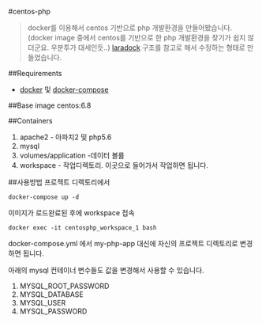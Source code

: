 #centos-php
> docker를 이용해서 centos 기반으로 php 개발환경을 만들어봤습니다. (docker image 중에서 centos를 기반으로 한 php 개발환경을 찾기가 쉽지 않더군요. 우분투가 대세인듯..)
[laradock](https://github.com/LaraDock/laradock) 구조를 참고로 해서 수정하는 형태로 만들었습니다.

##Requirements
- [docker](https://www.docker.com/) 및 [docker-compose](https://docs.docker.com/compose/)

##Base image
centos:6.8

##Containers
1. apache2 - 아파치2 및 php5.6
2. mysql
3. volumes/application -데이터 볼륨 
4. workspace - 작업디렉토리. 이곳으로 들어가서 작업하면 됩니다.

##사용방법
프로젝트 디렉토리에서 

```
docker-compose up -d
```

이미지가 로드완료된 후에 workspace 접속
```
docker exec -it centosphp_workspace_1 bash
```

docker-compose.yml 에서 my-php-app 대신에 자신의 프로젝트 디렉토리로 변경하면 됩니다.

아래의 mysql 컨테이너 변수들도 값을 변경해서 사용할 수 있습니다. 

1. MYSQL_ROOT_PASSWORD
2. MYSQL_DATABASE
3. MYSQL_USER
4. MYSQL_PASSWORD
